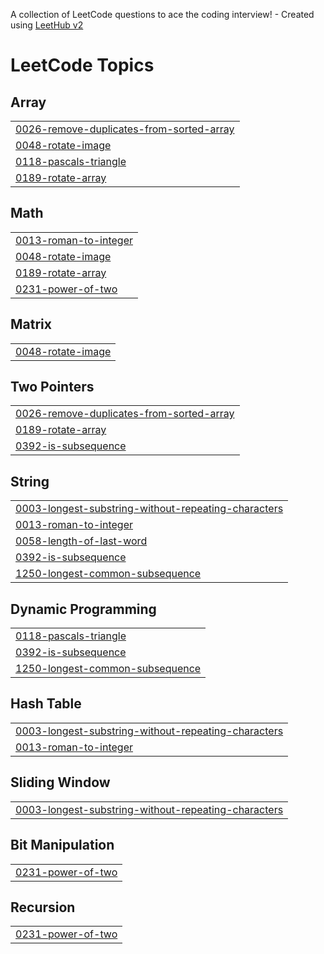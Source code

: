 A collection of LeetCode questions to ace the coding interview! - Created using [LeetHub v2](https://github.com/arunbhardwaj/LeetHub-2.0)
<!---LeetCode Topics Start-->
# LeetCode Topics
## Array
|  |
| ------- |
| [0026-remove-duplicates-from-sorted-array](https://github.com/sathish-s704/leetcode_submissions/tree/master/0026-remove-duplicates-from-sorted-array) |
| [0048-rotate-image](https://github.com/sathish-s704/leetcode_submissions/tree/master/0048-rotate-image) |
| [0118-pascals-triangle](https://github.com/sathish-s704/leetcode_submissions/tree/master/0118-pascals-triangle) |
| [0189-rotate-array](https://github.com/sathish-s704/leetcode_submissions/tree/master/0189-rotate-array) |
## Math
|  |
| ------- |
| [0013-roman-to-integer](https://github.com/sathish-s704/leetcode_submissions/tree/master/0013-roman-to-integer) |
| [0048-rotate-image](https://github.com/sathish-s704/leetcode_submissions/tree/master/0048-rotate-image) |
| [0189-rotate-array](https://github.com/sathish-s704/leetcode_submissions/tree/master/0189-rotate-array) |
| [0231-power-of-two](https://github.com/sathish-s704/leetcode_submissions/tree/master/0231-power-of-two) |
## Matrix
|  |
| ------- |
| [0048-rotate-image](https://github.com/sathish-s704/leetcode_submissions/tree/master/0048-rotate-image) |
## Two Pointers
|  |
| ------- |
| [0026-remove-duplicates-from-sorted-array](https://github.com/sathish-s704/leetcode_submissions/tree/master/0026-remove-duplicates-from-sorted-array) |
| [0189-rotate-array](https://github.com/sathish-s704/leetcode_submissions/tree/master/0189-rotate-array) |
| [0392-is-subsequence](https://github.com/sathish-s704/leetcode_submissions/tree/master/0392-is-subsequence) |
## String
|  |
| ------- |
| [0003-longest-substring-without-repeating-characters](https://github.com/sathish-s704/leetcode_submissions/tree/master/0003-longest-substring-without-repeating-characters) |
| [0013-roman-to-integer](https://github.com/sathish-s704/leetcode_submissions/tree/master/0013-roman-to-integer) |
| [0058-length-of-last-word](https://github.com/sathish-s704/leetcode_submissions/tree/master/0058-length-of-last-word) |
| [0392-is-subsequence](https://github.com/sathish-s704/leetcode_submissions/tree/master/0392-is-subsequence) |
| [1250-longest-common-subsequence](https://github.com/sathish-s704/leetcode_submissions/tree/master/1250-longest-common-subsequence) |
## Dynamic Programming
|  |
| ------- |
| [0118-pascals-triangle](https://github.com/sathish-s704/leetcode_submissions/tree/master/0118-pascals-triangle) |
| [0392-is-subsequence](https://github.com/sathish-s704/leetcode_submissions/tree/master/0392-is-subsequence) |
| [1250-longest-common-subsequence](https://github.com/sathish-s704/leetcode_submissions/tree/master/1250-longest-common-subsequence) |
## Hash Table
|  |
| ------- |
| [0003-longest-substring-without-repeating-characters](https://github.com/sathish-s704/leetcode_submissions/tree/master/0003-longest-substring-without-repeating-characters) |
| [0013-roman-to-integer](https://github.com/sathish-s704/leetcode_submissions/tree/master/0013-roman-to-integer) |
## Sliding Window
|  |
| ------- |
| [0003-longest-substring-without-repeating-characters](https://github.com/sathish-s704/leetcode_submissions/tree/master/0003-longest-substring-without-repeating-characters) |
## Bit Manipulation
|  |
| ------- |
| [0231-power-of-two](https://github.com/sathish-s704/leetcode_submissions/tree/master/0231-power-of-two) |
## Recursion
|  |
| ------- |
| [0231-power-of-two](https://github.com/sathish-s704/leetcode_submissions/tree/master/0231-power-of-two) |
<!---LeetCode Topics End-->